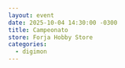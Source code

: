 ```yaml
---
layout: event
date: 2025-10-04 14:30:00 -0300
title: Campeonato
store: Forja Hobby Store
categories:
  - digimon
---
```

